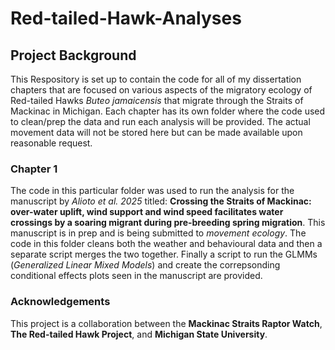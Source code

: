 # **Red-tailed-Hawk-Analyses**

## Project Background
This Respository is set up to contain the code for all of my dissertation chapters that are focused on various aspects of the migratory ecology of Red-tailed Hawks *Buteo jamaicensis* that migrate through the Straits of Mackinac in Michigan.
Each chapter has its own folder where the code used to clean/prep the data and run each analysis will be provided. The actual movement data will not be stored here but can be made available upon reasonable request.


### Chapter 1
The code in this particular folder was used to run the analysis for the manuscript by _Alioto et al. 2025_ titled: **Crossing the Straits of Mackinac: over-water uplift, wind support and wind speed facilitates water crossings by a soaring migrant during pre-breeding spring migration**. This manuscript is in prep and is being submitted to *movement ecology*. The code in this folder cleans both the weather and behavioural data and then a separate script merges the two together. Finally a script to run the GLMMs (_Generalized Linear Mixed Models_) and create the correpsonding conditional effects plots seen in the manuscript are provided.


### Acknowledgements 
This project is a collaboration between the **Mackinac Straits Raptor Watch**, **The Red-tailed Hawk Project**, and **Michigan State University**.
